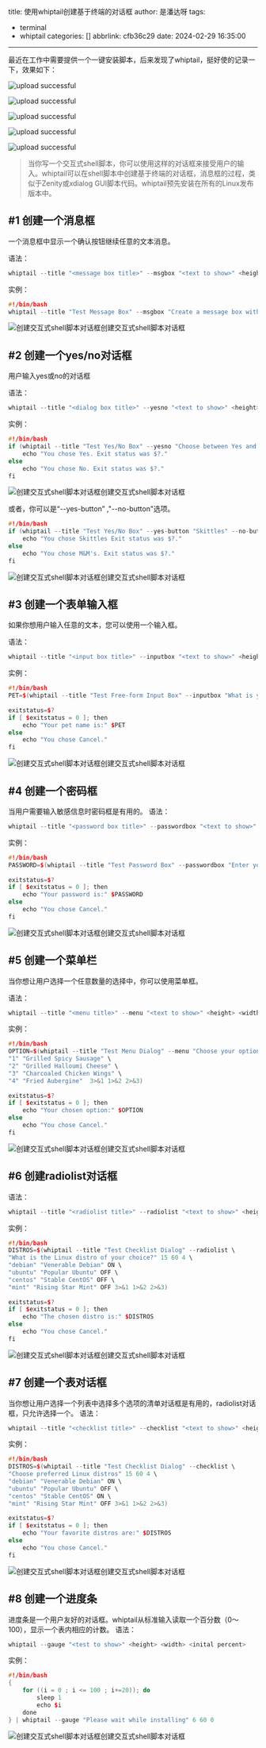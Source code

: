 title: 使用whiptail创建基于终端的对话框
author: 是潘达呀
tags:
  - terminal
  - whiptail
categories: []
abbrlink: cfb36c29
date: 2024-02-29 16:35:00
---
最近在工作中需要提供一个一键安装脚本，后来发现了whiptail，挺好使的记录一下，效果如下：



![upload successful](/images/whiptail_demo1.png)

![upload successful](/images/whiptail_demo3.png)

![upload successful](/images/whiptail_demo4.png)

![upload successful](/images/whiptail_demo5.png)

![upload successful](/images/whptail_demo6.png)

> 当你写一个交互式shell脚本，你可以使用这样的对话框来接受用户的输入。whiptail可以在shell脚本中创建基于终端的对话框，消息框的过程，类似于Zenity或xdialog GUI脚本代码。whiptail预先安装在所有的Linux发布版本中。


#1	创建一个消息框
-------


一个消息框中显示一个确认按钮继续任意的文本消息。

语法：


```cpp
whiptail --title "<message box title>" --msgbox "<text to show>" <height> <width> 
```

实例：

```cpp
#!/bin/bash
whiptail --title "Test Message Box" --msgbox "Create a message box with whiptail. Choose Ok to continue." 10 60
```



![创建交互式shell脚本对话框创建交互式shell脚本对话框](/images/message_box.jpg)




#2	创建一个yes/no对话框
-------


用户输入yes或no的对话框

语法：

```cpp
whiptail --title "<dialog box title>" --yesno "<text to show>" <height> <width>
```

实例：


```cpp
#!/bin/bash
if (whiptail --title "Test Yes/No Box" --yesno "Choose between Yes and No." 10 60) then
    echo "You chose Yes. Exit status was $?."
else
    echo "You chose No. Exit status was $?."
fi
```



![创建交互式shell脚本对话框创建交互式shell脚本对话框](/images/yes_no_box.jpg)


或者，你可以是“--yes-button” ,"--no-button"选项。


```cpp
#!/bin/bash
if (whiptail --title "Test Yes/No Box" --yes-button "Skittles" --no-button "M&M's"  --yesno "Which do you like better?" 10 60) then
    echo "You chose Skittles Exit status was $?."
else
    echo "You chose M&M's. Exit status was $?."
fi
```



![创建交互式shell脚本对话框创建交互式shell脚本对话框](/images/yes_no_button_box.jpg)


#3	创建一个表单输入框
-------


如果你想用户输入任意的文本，您可以使用一个输入框。

语法：

```cpp
whiptail --title "<input box title>" --inputbox "<text to show>" <height> <width> <default-text>
```

实例：


```cpp
#!/bin/bash
PET=$(whiptail --title "Test Free-form Input Box" --inputbox "What is your pet's name?" 10 60 Wigglebutt 3>&1 1>&2 2>&3)
 
exitstatus=$?
if [ $exitstatus = 0 ]; then
    echo "Your pet name is:" $PET
else
    echo "You chose Cancel."
fi
```


![创建交互式shell脚本对话框创建交互式shell脚本对话框](free_form_input_box.jpg)



#4	创建一个密码框
-------


当用户需要输入敏感信息时密码框是有用的。
语法：

```cpp
whiptail --title "<password box title>" --passwordbox "<text to show>" <height> <width>
```

实例：

```cpp
#!/bin/bash
PASSWORD=$(whiptail --title "Test Password Box" --passwordbox "Enter your password and choose Ok to continue." 10 60 3>&1 1>&2 2>&3)
 
exitstatus=$?
if [ $exitstatus = 0 ]; then
    echo "Your password is:" $PASSWORD
else
    echo "You chose Cancel."
fi
```

![创建交互式shell脚本对话框创建交互式shell脚本对话框](/images/password_box.jpg)

#5	创建一个菜单栏
-------


当你想让用户选择一个任意数量的选择中，你可以使用菜单框。

语法：


```cpp
whiptail --title "<menu title>" --menu "<text to show>" <height> <width> <menu height> [ <tag> <item> ] . . .
```


实例：

```cpp
#!/bin/bash
OPTION=$(whiptail --title "Test Menu Dialog" --menu "Choose your option" 15 60 4 \
"1" "Grilled Spicy Sausage" \
"2" "Grilled Halloumi Cheese" \
"3" "Charcoaled Chicken Wings" \
"4" "Fried Aubergine"  3>&1 1>&2 2>&3)
 
exitstatus=$?
if [ $exitstatus = 0 ]; then
    echo "Your chosen option:" $OPTION
else
    echo "You chose Cancel."
fi
```


![创建交互式shell脚本对话框创建交互式shell脚本对话框](/images/menu_dialog.jpg)



#6	创建radiolist对话框
-------


语法：

```cpp
whiptail --title "<radiolist title>" --radiolist "<text to show>" <height> <width> <list height> [ <tag> <item> <status> ] . . .
```


实例：


```cpp
#!/bin/bash
DISTROS=$(whiptail --title "Test Checklist Dialog" --radiolist \
"What is the Linux distro of your choice?" 15 60 4 \
"debian" "Venerable Debian" ON \
"ubuntu" "Popular Ubuntu" OFF \
"centos" "Stable CentOS" OFF \
"mint" "Rising Star Mint" OFF 3>&1 1>&2 2>&3)
 
exitstatus=$?
if [ $exitstatus = 0 ]; then
    echo "The chosen distro is:" $DISTROS
else
    echo "You chose Cancel."
fi
```


![创建交互式shell脚本对话框创建交互式shell脚本对话框](/images/checklist_dialog.jpg)

#7	创建一个表对话框
-------



当你想让用户选择一个列表中选择多个选项的清单对话框是有用的，radiolist对话框，只允许选择一个。
语法：

```cpp
whiptail --title "<checklist title>" --checklist "<text to show>" <height> <width> <list height> [ <tag> <item> <status> ] . . .
```

实例：


```cpp
#!/bin/bash
DISTROS=$(whiptail --title "Test Checklist Dialog" --checklist \
"Choose preferred Linux distros" 15 60 4 \
"debian" "Venerable Debian" ON \
"ubuntu" "Popular Ubuntu" OFF \
"centos" "Stable CentOS" ON \
"mint" "Rising Star Mint" OFF 3>&1 1>&2 2>&3)
 
exitstatus=$?
if [ $exitstatus = 0 ]; then
    echo "Your favorite distros are:" $DISTROS
else
    echo "You chose Cancel."
fi
```



![创建交互式shell脚本对话框创建交互式shell脚本对话框](/images/multi_checklist_dialog.jpg)



#8	创建一个进度条
-------


进度条是一个用户友好的对话框。whiptail从标准输入读取一个百分数（0～100），显示一个表内相应的计数。
语法：


```cpp
whiptail --gauge "<test to show>" <height> <width> <inital percent>
```

实例：

```cpp
#!/bin/bash
{
    for ((i = 0 ; i <= 100 ; i+=20)); do
        sleep 1
        echo $i
    done
} | whiptail --gauge "Please wait while installing" 6 60 0
```

![创建交互式shell脚本对话框创建交互式shell脚本对话框](/images/gauge.jpg)